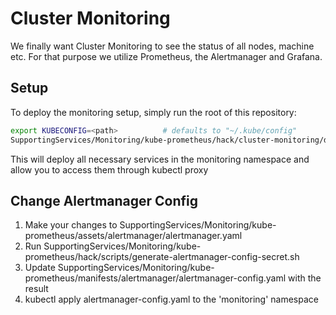 Cluster Monitoring
===============

We finally want Cluster Monitoring to see the status of all nodes, machine etc.
For that purpose we utilize Prometheus, the Alertmanager and Grafana.

Setup
------------------------

To deploy the monitoring setup, simply run the root of this repository:

```bash
export KUBECONFIG=<path>          # defaults to "~/.kube/config"
SupportingServices/Monitoring/kube-prometheus/hack/cluster-monitoring/deploy
```

This will deploy all necessary services in the monitoring namespace and allow
you to access them through kubectl proxy

Change Alertmanager Config
------------------------

1. Make your changes to SupportingServices/Monitoring/kube-prometheus/assets/alertmanager/alertmanager.yaml
2. Run SupportingServices/Monitoring/kube-prometheus/hack/scripts/generate-alertmanager-config-secret.sh
3. Update SupportingServices/Monitoring/kube-prometheus/manifests/alertmanager/alertmanager-config.yaml with the result
4. kubectl apply alertmanager-config.yaml to the 'monitoring' namespace
